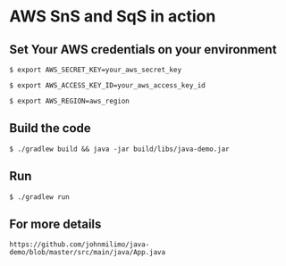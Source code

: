# AWS SnS and SqS in action

## Set Your AWS credentials on your environment
```
$ export AWS_SECRET_KEY=your_aws_secret_key
```
```
$ export AWS_ACCESS_KEY_ID=your_aws_access_key_id
```
```
$ export AWS_REGION=aws_region
```

## Build the code
```
$ ./gradlew build && java -jar build/libs/java-demo.jar
```
## Run
```
$ ./gradlew run
```


## For more details

```
https://github.com/johnmilimo/java-demo/blob/master/src/main/java/App.java
```
